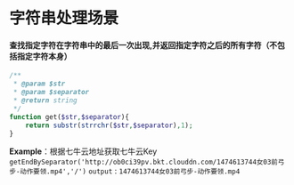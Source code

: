 # 字符串处理场景

#### 查找指定字符在字符串中的最后一次出现,并返回指定字符之后的所有字符（不包括指定字符本身）
```php
/**
 * @param $str
 * @param $separator
 * @return string
 */
function get($str,$separator){
    return substr(strrchr($str,$separator),1);
}
```
**Example**：根据七牛云地址获取七牛云Key
`getEndBySeparator('http://ob0ci39pv.bkt.clouddn.com/1474613744女03前弓步-动作要领.mp4','/')`
`output` : `1474613744女03前弓步-动作要领.mp4`
